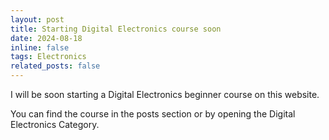 ```yaml
---
layout: post
title: Starting Digital Electronics course soon
date: 2024-08-18
inline: false
tags: Electronics
related_posts: false
---
```


I will be soon starting a Digital Electronics beginner course on this website.

You can find the course in the posts section or by opening the Digital Electronics Category.
